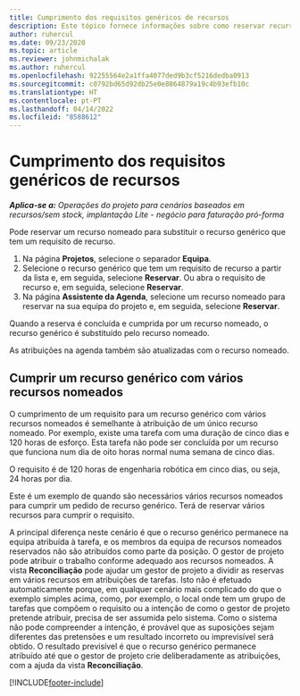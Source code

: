 ```yaml
---
title: Cumprimento dos requisitos genéricos de recursos
description: Este tópico fornece informações sobre como reservar recursos nomeados para um requisito de recurso genérico.
author: ruhercul
ms.date: 09/23/2020
ms.topic: article
ms.reviewer: johnmichalak
ms.author: ruhercul
ms.openlocfilehash: 92255564e2a1ffa4077ded9b3cf5216dedba0913
ms.sourcegitcommit: c0792bd65d92db25e0e8864879a19c4b93efb10c
ms.translationtype: HT
ms.contentlocale: pt-PT
ms.lasthandoff: 04/14/2022
ms.locfileid: "8588612"
---
```

# <a name="generic-resource-requirement-fulfillment"></a>Cumprimento dos requisitos genéricos de recursos

_**Aplica-se a:** Operações do projeto para cenários baseados em recursos/sem stock, implantação Lite - negócio para faturação pró-forma_

Pode reservar um recurso nomeado para substituir o recurso genérico que tem um requisito de recurso.

1. Na página **Projetos**, selecione o separador **Equipa**.
2. Selecione o recurso genérico que tem um requisito de recurso a partir da lista e, em seguida, selecione **Reservar**. Ou abra o requisito de recurso e, em seguida, selecione **Reservar**.
3. Na página **Assistente da Agenda**, selecione um recurso nomeado para reservar na sua equipa do projeto e, em seguida, selecione **Reservar**.

Quando a reserva é concluída e cumprida por um recurso nomeado, o recurso genérico é substituído pelo recurso nomeado.

As atribuições na agenda também são atualizadas com o recurso nomeado.

## <a name="fulfill-a-generic-resource-with-multiple-named-resources"></a>Cumprir um recurso genérico com vários recursos nomeados
O cumprimento de um requisito para um recurso genérico com vários recursos nomeados é semelhante à atribuição de um único recurso nomeado. Por exemplo, existe uma tarefa com uma duração de cinco dias e 120 horas de esforço. Esta tarefa não pode ser concluída por um recurso que funciona num dia de oito horas normal numa semana de cinco dias. 

O requisito é de 120 horas de engenharia robótica em cinco dias, ou seja, 24 horas por dia.

Este é um exemplo de quando são necessários vários recursos nomeados para cumprir um pedido de recurso genérico. Terá de reservar vários recursos para cumprir o requisito.

A principal diferença neste cenário é que o recurso genérico permanece na equipa atribuída à tarefa, e os membros da equipa de recursos nomeados reservados não são atribuídos como parte da posição. O gestor de projeto pode atribuir o trabalho conforme adequado aos recursos nomeados. A vista **Reconciliação** pode ajudar um gestor de projeto a dividir as reservas em vários recursos em atribuições de tarefas. Isto não é efetuado automaticamente porque, em qualquer cenário mais complicado do que o exemplo simples acima, como, por exemplo, o local onde tem um grupo de tarefas que compõem o requisito ou a intenção de como o gestor de projeto pretende atribuir, precisa de ser assumida pelo sistema. Como o sistema não pode compreender a intenção, é provável que as suposições sejam diferentes das pretensões e um resultado incorreto ou imprevisível será obtido. O resultado previsível é que o recurso genérico permanece atribuído até que o gestor de projeto crie deliberadamente as atribuições, com a ajuda da vista **Reconciliação**.




[!INCLUDE[footer-include](../includes/footer-banner.md)]